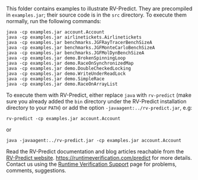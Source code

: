 This folder contains examples to illustrate RV-Predict.  They are precompiled
in `examples.jar`; their source code is in the `src` directory.  To execute
them normally, run the following commands:

    java -cp examples.jar account.Account
    java -cp examples.jar airlinetickets.Airlinetickets
    java -cp examples.jar benchmarks.JGFRayTracerBenchSizeA
    java -cp examples.jar benchmarks.JGFMonteCarloBenchSizeA
    java -cp examples.jar benchmarks.JGFMolDynBenchSizeA
    java -cp examples.jar demo.BrokenSpinningLoop
    java -cp examples.jar demo.RaceOnSynchronizedMap
    java -cp examples.jar demo.DoubleCheckedLocking
    java -cp examples.jar demo.WriteUnderReadLock
    java -cp examples.jar demo.SimpleRace
    java -cp examples.jar demo.RaceOnArrayList

To execute them with RV-Predict, either replace `java` with `rv-predict`
(make sure you already added the `bin` directory under the RV-Predict
installation directory to your `PATH`) or add the option
`-javaagent:../rv-predict.jar`, e.g:

    rv-predict -cp examples.jar account.Account

or

    java -javaagent:../rv-predict.jar -cp examples.jar account.Account

Read the RV-Predict documentation and blog articles reachable from the
[RV-Predict website](http://runtimeverification.com/predict).
https://runtimeverification.com/predict for more details.  Contact us using
the [Runtime Verification Support](http://runtimeverification.com/support)
page for problems, comments, suggestions.

